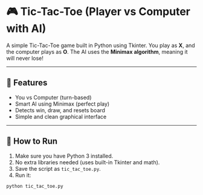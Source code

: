 # 🎮 Tic-Tac-Toe (Player vs Computer with AI)

A simple Tic-Tac-Toe game built in Python using Tkinter. You play as **X**, and the computer plays as **O**. The AI uses the **Minimax algorithm**, meaning it will never lose!

---

## 🧠 Features

- You vs Computer (turn-based)
- Smart AI using Minimax (perfect play)
- Detects win, draw, and resets board
- Simple and clean graphical interface

---

## 🚀 How to Run

1. Make sure you have Python 3 installed.
2. No extra libraries needed (uses built-in Tkinter and math).
3. Save the script as `tic_tac_toe.py`.
4. Run it:

```bash
python tic_tac_toe.py
